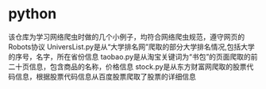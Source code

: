 # python
该仓库为学习网络爬虫时做的几个小例子，均符合网络爬虫规范，遵守网页的Robots协议
UniversList.py是从“大学排名网”爬取的部分大学排名情况,包括大学的序号，名字，所在省份信息
taobao.py是从淘宝关键词为“书包”的页面爬取的前二十页信息，包含商品的名称，价格信息
stock.py是从东方财富网爬取的股票代码信息，根据股票代码信息从百度股票爬取了股票的详细信息
